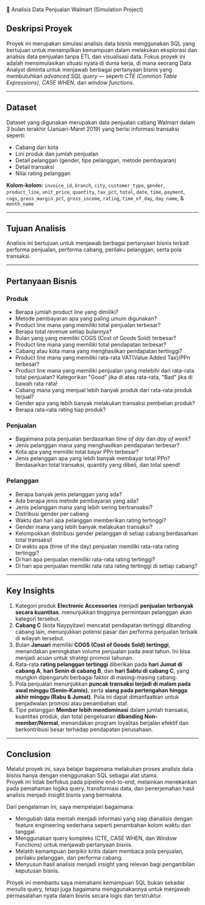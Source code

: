 🏪 Analisis Data Penjualan Walmart (Simulation Project)

## Deskripsi Proyek
Proyek ini merupakan simulasi analisis data bisnis menggunakan SQL yang bertujuan untuk menampilkan kemampuan dalam melakukan eksplorasi dan analisis data penjualan tanpa ETL dan visualisasi data.
Fokus proyek ini adalah mensimulasikan situasi nyata di dunia kerja, di mana seorang Data Analyst diminta untuk menjawab berbagai pertanyaan bisnis yang membutuhkan *advanced SQL query* — seperti *CTE (Common Table Expressions)*, *CASE WHEN*, dan *window functions*.

---

## Dataset
Dataset yang digunakan merupakan data penjualan cabang Walmart dalam 3 bulan terakhir (Januari-Maret 2019) yang berisi informasi transaksi seperti:
- Cabang dan kota  
- Lini produk dan jumlah penjualan  
- Detail pelanggan (gender, tipe pelanggan, metode pembayaran)  
- Detail transaksi  
- Nilai rating pelanggan  

**Kolom-kolom:**
`invoice_id`, `branch`, `city`, `customer_type`, `gender`, `product_line`, `unit_price`, `quantity`, `tax_pct`, `total`, `date`, `time`, `payment`, `cogs`, `gross_margin_pct`, `gross_income`, `rating`, `time_of_day`, `day_name`, & `month_name`

---

## Tujuan Analisis
Analisis ini bertujuan untuk menjawab berbagai pertanyaan bisnis terkait performa penjualan, performa cabang, perilaku pelanggan, serta pola transaksi.  

---

## Pertanyaan Bisnis
### Produk
- Berapa jumlah product line yang dimiliki?  
- Metode pembayaran apa yang paling umum digunakan?  
- Product line mana yang memiliki total penjualan terbesar?
- Berapa total revenue setiap bulannya?
- Bulan yang yang memiliki COGS (Cost of Goods Sold) terbesar?
- Product line mana yang memiliki total pendapatan terbesar?
- Cabang atau kota mana yang menghasilkan pendapatan tertinggi?
- Product line mana yang memiliki rata-rata VAT(Value Added Tax)/PPn terbesar?
- Product line mana yang memiliki penjualan yang melebihi dari rata-rata total penjualan? Kategorikan "Good" jika di atas rata-rata, "Bad" jika di bawah rata-rata!
- Cabang mana yang menjual lebih banyak produk dari rata-rata produk terjual?
- Gender apa yang lebih banyak melakukan transaksi pembelian produk?
- Berapa rata-rata rating tiap produk?

### Penjualan
- Bagaimana pola penjualan berdasarkan *time of day* dan *day of week*?
- Jenis pelanggan mana yang menghasilkan pendapatan terbesar?  
- Kota apa yang memiliki total bayar PPn terbesar?
- Jenis pelanggan apa yang lebih banyak membayar total PPn? Berdasarkan total transaksi, quantity yang dibeli, dan total spend!

### Pelanggan
- Berapa banyak jenis pelanggan yang ada?
- Ada berapa jenis metode pembayaran yang ada?  
- Jenis pelanggan mana yang lebih sering bertransaksi?  
- Distribusi gender per cabang  
- Waktu dan hari apa pelanggan memberikan rating tertinggi?  
- Gender mana yang lebih banyak melakukan transaksi?
- Kelompokkan distribusi gender pelanggan di setiap cabang berdasarkan total transaksi!
- Di waktu apa (time of the day) penjualan memiliki rata-rata rating tertinggi?
- Di hari apa penjualan memiliki rata-rata rating tertinggi?
- Di hari apa penjualan memiliki rata rata rating tertinggi di setiap cabang?

---

## Key Insights
1. Kategori produk **Electronic Accessories** menjadi **penjualan terbanyak secara kuantitas**, menunjukkan tingginya permintaan pelanggan akan kategori tersebut.
2. **Cabang C** (kota Naypyitaw) mencatat pendapatan tertinggi dibanding cabang lain, menunjukkan potensi pasar dan performa penjualan terbaik di wilayah tersebut.
3. Bulan **Januari** memiliki **COGS (Cost of Goods Sold) tertinggi**, menandakan peningkatan volume penjualan pada awal tahun. Ini bisa menjadi acuan untuk strategi promosi tahunan.
4. Rata-rata **rating pelanggan tertinggi** diberikan pada **hari Jumat di cabang A**, **hari Senin di cabang B**, dan **hari Sabtu di cabang C**, yang mungkin dipengaruhi berbagai faktor di masing-masing cabang.
5. Pola penjualan menunjukkan **puncak transaksi terjadi di malam pada awal minggu (Senin–Kamis)**, serta **siang  pada pertengahan hingga akhir minggu (Rabu & Jumat)**. Pola ini dapat dimanfaatkan untuk penjadwalan promosi atau penambahan staf.
7. Tipe pelanggan **Member lebih mendominasi** dalam jumlah transaksi, kuantitas produk, dan total pengeluaran **dibanding Non-member/Normal**, menandakan program loyalitas berjalan efektif dan berkontribusi besar terhadap pendapatan perusahaan.

---

## Conclusion
Melalui proyek ini, saya belajar bagaimana melakukan proses analisis data bisnis hanya dengan menggunakan SQL sebagai alat utama.  
Proyek ini tidak berfokus pada pipeline end-to-end, melainkan menekankan pada pemahaman logika query, transformasi data, dan penerjemahan hasil analisis menjadi insight bisnis yang bermakna.

Dari pengalaman ini, saya mempelajari bagaimana:
- Mengubah data mentah menjadi informasi yang siap dianalisis dengan feature engineering sederhana seperti penambahan kolom waktu dan tanggal.  
- Menggunakan query kompleks (CTE, CASE WHEN, dan Window Functions) untuk menjawab pertanyaan bisnis.  
- Melatih kemampuan berpikir kritis dalam membaca pola penjualan, perilaku pelanggan, dan performa cabang.  
- Menyusun hasil analisis menjadi insight yang relevan bagi pengambilan keputusan bisnis.  

Proyek ini membantu saya memahami kemampuan SQL bukan sekadar menulis query, tetapi juga bagaimana menggunakannya untuk menjawab permasalahan nyata dalam bisnis secara logis dan terstruktur.
